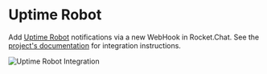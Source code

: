 # Uptime Robot

Add [Uptime Robot](https://uptimerobot.com) notifications via a new WebHook in Rocket.Chat. See the [project's documentation](https://github.com/crazy-max/rocketchat-uptimerobot) for integration instructions.

![Uptime Robot Integration](../../../../.gitbook/assets/uptimerobot.png)
